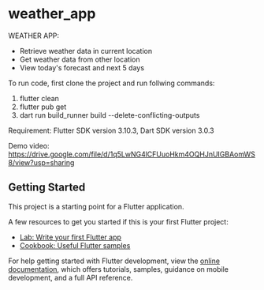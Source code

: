 # weather_app

WEATHER APP:
- Retrieve weather data in current location
- Get weather data from other location
- View today's forecast and next 5 days

To run code, first clone the project and run follwing commands:
1. flutter clean
2. flutter pub get
3. dart run build_runner build --delete-conflicting-outputs 

Requirement: Flutter SDK version 3.10.3, Dart SDK version 3.0.3

Demo video: https://drive.google.com/file/d/1q5LwNG4lCFUuoHkm4OQHJnUIGBAomWS8/view?usp=sharing

## Getting Started

This project is a starting point for a Flutter application.

A few resources to get you started if this is your first Flutter project:

- [Lab: Write your first Flutter app](https://docs.flutter.dev/get-started/codelab)
- [Cookbook: Useful Flutter samples](https://docs.flutter.dev/cookbook)

For help getting started with Flutter development, view the
[online documentation](https://docs.flutter.dev/), which offers tutorials,
samples, guidance on mobile development, and a full API reference.
